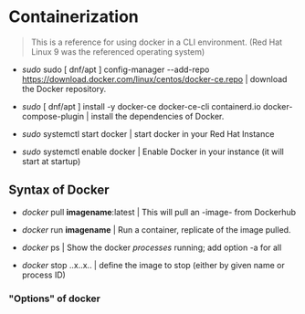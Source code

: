 # Containerization
> This is a reference for using docker in a CLI environment. (Red Hat Linux 9 was the referenced operating system)

* *sudo* sudo [ dnf/apt ] config-manager --add-repo https://download.docker.com/linux/centos/docker-ce.repo | download the Docker repository.

* *sudo* [ dnf/apt ] install -y docker-ce docker-ce-cli containerd.io docker-compose-plugin | install the dependencies of Docker. 

* *sudo* systemctl start docker     | start docker in your Red Hat Instance
* *sudo* systemctl enable docker    | Enable Docker in your instance (it will start at startup)

## Syntax of Docker

* *docker* pull **imagename**:latest        | This will pull an -image- from Dockerhub
* *docker* run **imagename**                | Run a container, replicate of the image pulled.

* *docker* ps                               | Show the docker *processes* running; add option -a for all
* *docker* stop ..x..x..                    | define the image to stop (either by given name or process ID)

### "Options" of docker